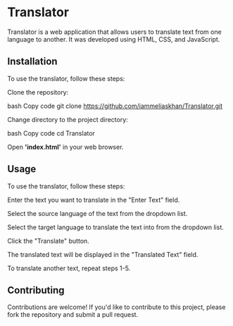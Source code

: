 # Translator

Translator is a web application that allows users to translate text from one language to another. It was developed using HTML, CSS, and JavaScript.

## Installation

To use the translator, follow these steps:

Clone the repository:

bash
Copy code
git clone https://github.com/iammeliaskhan/Translator.git

Change directory to the project directory:

bash
Copy code
cd Translator

Open **'index.html'** in your web browser.

## Usage

To use the translator, follow these steps:

Enter the text you want to translate in the "Enter Text" field.

Select the source language of the text from the dropdown list.

Select the target language to translate the text into from the dropdown list.

Click the "Translate" button.

The translated text will be displayed in the "Translated Text" field.

To translate another text, repeat steps 1-5.

## Contributing

Contributions are welcome! If you'd like to contribute to this project, please fork the repository and submit a pull request.
